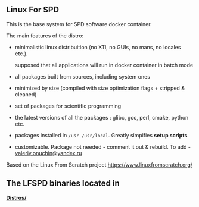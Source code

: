 ## Linux For SPD

This is the base system for SPD software docker container.

The main features of the distro:
- minimalistic linux distribuition (no X11, no GUIs, no mans, no locales etc.).
    
  supposed that all applications will run in docker container in batch mode
- all packages built from sources, including system ones
- minimized by size (compiled with size optimization flags + stripped & cleaned) 
- set of packages for scientific programming 
- the latest versions of all the packages : glibc, gcc, perl, cmake, python etc.
- packages installed in <code>/usr /usr/local</code>. Greatly simpifies <b>setup scripts</b>
- customizable. Package not needed - comment it out & rebuild. To add  - valeriy.onuchin@yandex.ru 

Based on the Linux From Scratch project https://www.linuxfromscratch.org/

## The LFSPD binaries located in 

 <b>[Distros/](Disrtros/)</b>
